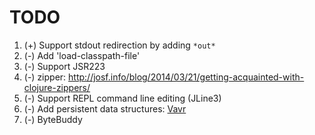 # TODO

1. (+) Support stdout redirection by adding `*out*`
1. (-) Add 'load-classpath-file'
1. (-) Support JSR223
1. (-) zipper: http://josf.info/blog/2014/03/21/getting-acquainted-with-clojure-zippers/
1. (-) Support REPL command line editing (JLine3)
1. (-) Add persistent data structures: [Vavr](https://github.com/vavr-io/vavr)
1. (-) ByteBuddy

